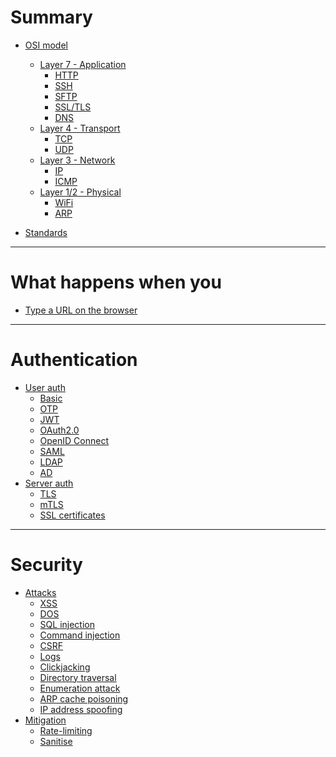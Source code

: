# Summary

- [OSI model](./osi-model.md)
    - [Layer 7 - Application]()
        - [HTTP](./http.md)
        - [SSH]()
        - [SFTP]()
        - [SSL/TLS](./ssl.md)
        - [DNS](./dns.md)
    - [Layer 4 - Transport]()
        - [TCP]()
        - [UDP](./udp.md)
    - [Layer 3 - Network]()
        - [IP]()
        - [ICMP](./icmp.md)
    - [Layer 1/2 - Physical]()
        - [WiFi]()
        - [ARP](./arp.md)

- [Standards](./standards.md)

---

# What happens when you

- [Type a URL on the browser]()

---

# Authentication

- [User auth]()
    - [Basic]()
    - [OTP]()
    - [JWT]()
    - [OAuth2.0](./oauth2-0.md)
    - [OpenID Connect]()
    - [SAML]()
    - [LDAP]()
    - [AD]()
- [Server auth]()
    - [TLS]()
    - [mTLS]()
    - [SSL certificates]()

---

# Security

- [Attacks]()
    - [XSS]()
    - [DOS]()
    - [SQL injection]()
    - [Command injection]()
    - [CSRF]()
    - [Logs]()
    - [Clickjacking]()
    - [Directory traversal]()
    - [Enumeration attack]()
    - [ARP cache poisoning](./arp-cache-poisoning.md)
    - [IP address spoofing](./ip-address-spoofing.md)
- [Mitigation](./mitigation.md)
    - [Rate-limiting]()
    - [Sanitise]()
